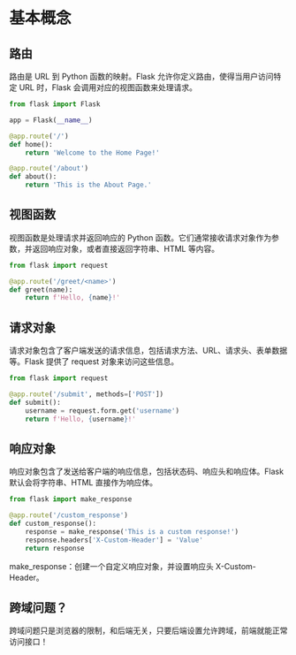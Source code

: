 # 基本概念
## 路由
路由是 URL 到 Python 函数的映射。Flask 允许你定义路由，使得当用户访问特定 URL 时，Flask 会调用对应的视图函数来处理请求。
```py
from flask import Flask

app = Flask(__name__)

@app.route('/')
def home():
    return 'Welcome to the Home Page!'

@app.route('/about')
def about():
    return 'This is the About Page.'
```
## 视图函数
视图函数是处理请求并返回响应的 Python 函数。它们通常接收请求对象作为参数，并返回响应对象，或者直接返回字符串、HTML 等内容。
```py
from flask import request

@app.route('/greet/<name>')
def greet(name):
    return f'Hello, {name}!'
```
## 请求对象
请求对象包含了客户端发送的请求信息，包括请求方法、URL、请求头、表单数据等。Flask 提供了 request 对象来访问这些信息。
```py
from flask import request

@app.route('/submit', methods=['POST'])
def submit():
    username = request.form.get('username')
    return f'Hello, {username}!'
```
## 响应对象
响应对象包含了发送给客户端的响应信息，包括状态码、响应头和响应体。Flask 默认会将字符串、HTML 直接作为响应体。
```py
from flask import make_response

@app.route('/custom_response')
def custom_response():
    response = make_response('This is a custom response!')
    response.headers['X-Custom-Header'] = 'Value'
    return response
```
make_response：创建一个自定义响应对象，并设置响应头 X-Custom-Header。

## 跨域问题？
跨域问题只是浏览器的限制，和后端无关，只要后端设置允许跨域，前端就能正常访问接口！